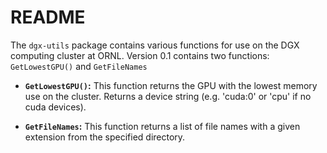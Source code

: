 # README

The `dgx-utils` package contains various functions for use on the DGX computing cluster at ORNL. Version 0.1 contains two functions: `GetLowestGPU()` and `GetFileNames`

* **`GetLowestGPU()`:** This function returns the GPU with the lowest memory use on the cluster. Returns a device string (e.g. 'cuda:0' or 'cpu' if no cuda devices).

* **`GetFileNames`:** This function returns a list of file names with a given extension from the specified directory.